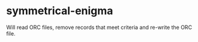 # symmetrical-enigma
Will read ORC files, remove records that meet criteria and re-write the ORC file.
